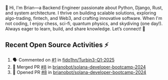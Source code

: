 👋 Hi, I'm Brian—a Backend Engineer passionate about Python, Django, Rust, and system architecture. I thrive on building scalable solutions, exploring algo-trading, fintech, and Web3, and crafting innovative software. When I'm not coding, I enjoy chess, sci-fi, quantum physics, and skydiving (one day!). Always eager to learn, build, and share knowledge. Let’s connect! 🚀

## Recent Open Source Activities ⚡️
<!--START_SECTION:activity-->
1. 🗣 Commented on [#1](https://github.com/fido1hn/Turbin3-Q1-2025/pull/1#issuecomment-2692581839) in [fido1hn/Turbin3-Q1-2025](https://github.com/fido1hn/Turbin3-Q1-2025)
2. 🎉 Merged PR [#8](https://github.com/brianobot/solana-developer-bootcamp-2024/pull/8) in [brianobot/solana-developer-bootcamp-2024](https://github.com/brianobot/solana-developer-bootcamp-2024)
3. 💪 Opened PR [#8](https://github.com/brianobot/solana-developer-bootcamp-2024/pull/8) in [brianobot/solana-developer-bootcamp-2024](https://github.com/brianobot/solana-developer-bootcamp-2024)
<!--END_SECTION:activity-->

<!--
brianobot/brianobot is a ✨ special ✨ repository because its `README.md` (this file) appears on your GitHub profile.
You can click the Preview link to take a look at your changes.
--->
